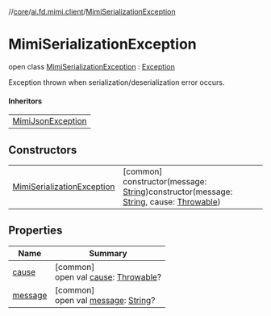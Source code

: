 //[core](../../../index.md)/[ai.fd.mimi.client](../index.md)/[MimiSerializationException](index.md)

# MimiSerializationException

open class [MimiSerializationException](index.md) : [Exception](https://kotlinlang.org/api/core/kotlin-stdlib/kotlin/-exception/index.html)

Exception thrown when serialization/deserialization error occurs.

#### Inheritors

| |
|---|
| [MimiJsonException](../-mimi-json-exception/index.md) |

## Constructors

| | |
|---|---|
| [MimiSerializationException](-mimi-serialization-exception.md) | [common]<br>constructor(message: [String](https://kotlinlang.org/api/core/kotlin-stdlib/kotlin/-string/index.html))constructor(message: [String](https://kotlinlang.org/api/core/kotlin-stdlib/kotlin/-string/index.html), cause: [Throwable](https://kotlinlang.org/api/core/kotlin-stdlib/kotlin/-throwable/index.html)) |

## Properties

| Name | Summary |
|---|---|
| [cause](index.md#-654012527%2FProperties%2F832553279) | [common]<br>open val [cause](index.md#-654012527%2FProperties%2F832553279): [Throwable](https://kotlinlang.org/api/core/kotlin-stdlib/kotlin/-throwable/index.html)? |
| [message](index.md#1824300659%2FProperties%2F832553279) | [common]<br>open val [message](index.md#1824300659%2FProperties%2F832553279): [String](https://kotlinlang.org/api/core/kotlin-stdlib/kotlin/-string/index.html)? |
